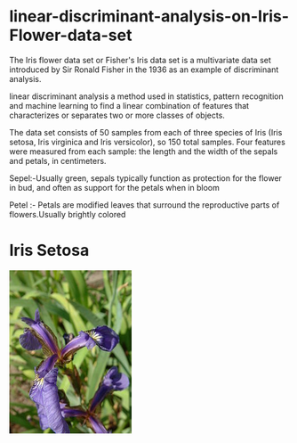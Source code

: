 # linear-discriminant-analysis-on-Iris-Flower-data-set
The Iris flower data set or Fisher's Iris data set is a multivariate data set introduced by Sir Ronald Fisher in the 1936 as an example of discriminant analysis.

linear discriminant analysis a method used in statistics, pattern recognition and machine learning to find a linear combination of features that characterizes or separates two or more classes of objects.

The data set consists of 50 samples from each of three species of Iris (Iris setosa, Iris virginica and Iris versicolor), so 150 total samples. Four features were measured from each sample: the length and the width of the sepals and petals, in centimeters.

Sepel:-Usually green, sepals typically function as protection for the flower in bud, and often as support for the petals when in bloom

Petel :- Petals are modified leaves that surround the reproductive parts of flowers.Usually brightly colored 

# Iris Setosa
![Iris_Setosa](images/Iris_setosa.jpg)
